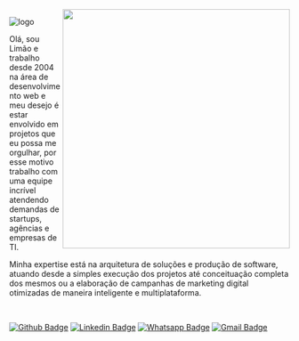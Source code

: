 <img align="right" width="408" height="430" src="http://www.thiagolima.com/img/github/github_readme.png">

![logo](http://www.thiagolima.com/img/github/logo_limao.png)
<p>
  Olá, sou Limão e trabalho desde 2004 na área de desenvolvimento web e meu desejo é estar envolvido em projetos que eu possa me orgulhar, por esse motivo trabalho com uma equipe incrível atendendo demandas de startups, agências e empresas de TI.
</p>
<p>
  Minha expertise está na arquitetura de soluções e produção de software, atuando desde a simples execução dos projetos até conceituação completa dos mesmos ou a elaboração de campanhas de marketing digital otimizadas de maneira inteligente e multiplataforma.
</p>
<br>
 
[![Github Badge](https://img.shields.io/badge/-Github-000?style=flat-square&logo=Github&logoColor=white&link=http://www.github.com/thiagolimao)](http://www.github.com/thiagolimao)
[![Linkedin Badge](https://img.shields.io/badge/-LinkedIn-blue?style=flat-square&logo=Linkedin&logoColor=white&link=https://www.linkedin.com/in/thiago-limao/)](https://www.linkedin.com/in/thiago-limao/)
[![Whatsapp Badge](https://img.shields.io/badge/-Whatsapp-4CA143?style=flat-square&labelColor=4CA143&logo=whatsapp&logoColor=white&link=https://api.whatsapp.com/send?phone=6621979931222)](https://api.whatsapp.com/send?phone=6621979931222)
[![Gmail Badge](https://img.shields.io/badge/-Gmail-c14438?style=flat-square&logo=Gmail&logoColor=white&link=mailto:thiago@thiagolima.com)](mailto:thiago@thiagolima.com)
